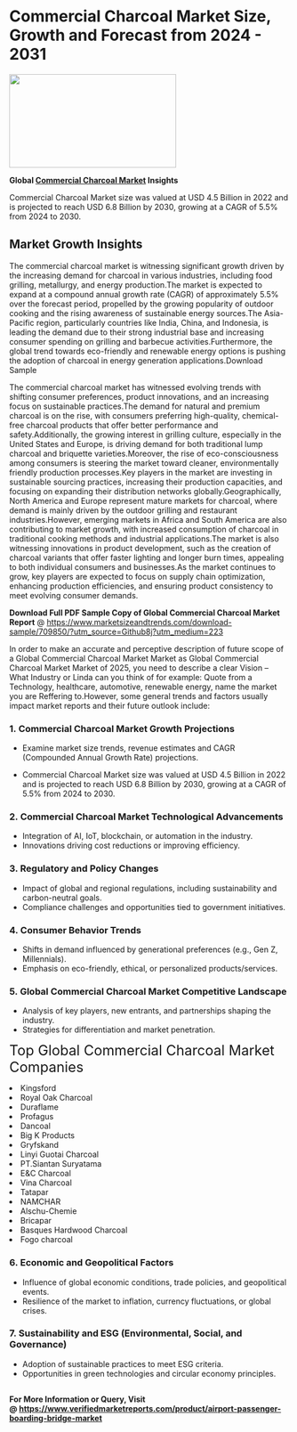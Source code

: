 <H1>Commercial Charcoal Market Size, Growth and Forecast from 2024 - 2031</H1><img class="aligncenter size-medium wp-image-584254" src="https://thirdeyenews.in/wp-content/uploads/2024/09/Global-Market-Research-300x168.jpeg" alt="" width="300" height="168" /><p><strong>Global&nbsp;<a href="https://www.marketsizeandtrends.com/download-sample/709850/?utm_source=Github8j?utm_medium=223">Commercial Charcoal Market</a> Insights</strong></p><p>Commercial Charcoal Market size was valued at USD 4.5 Billion in 2022 and is projected to reach USD 6.8 Billion by 2030, growing at a CAGR of 5.5% from 2024 to 2030.</p><p><h2>Market Growth Insights</h2> <p>The commercial charcoal market is witnessing significant growth driven by the increasing demand for charcoal in various industries, including food grilling, metallurgy, and energy production.The market is expected to expand at a compound annual growth rate (CAGR) of approximately 5.5% over the forecast period, propelled by the growing popularity of outdoor cooking and the rising awareness of sustainable energy sources.The Asia-Pacific region, particularly countries like India, China, and Indonesia, is leading the demand due to their strong industrial base and increasing consumer spending on grilling and barbecue activities.Furthermore, the global trend towards eco-friendly and renewable energy options is pushing the adoption of charcoal in energy generation applications.Download Sample </p> <p>The commercial charcoal market has witnessed evolving trends with shifting consumer preferences, product innovations, and an increasing focus on sustainable practices.The demand for natural and premium charcoal is on the rise, with consumers preferring high-quality, chemical-free charcoal products that offer better performance and safety.Additionally, the growing interest in grilling culture, especially in the United States and Europe, is driving demand for both traditional lump charcoal and briquette varieties.Moreover, the rise of eco-consciousness among consumers is steering the market toward cleaner, environmentally friendly production processes.Key players in the market are investing in sustainable sourcing practices, increasing their production capacities, and focusing on expanding their distribution networks globally.Geographically, North America and Europe represent mature markets for charcoal, where demand is mainly driven by the outdoor grilling and restaurant industries.However, emerging markets in Africa and South America are also contributing to market growth, with increased consumption of charcoal in traditional cooking methods and industrial applications.The market is also witnessing innovations in product development, such as the creation of charcoal variants that offer faster lighting and longer burn times, appealing to both individual consumers and businesses.As the market continues to grow, key players are expected to focus on supply chain optimization, enhancing production efficiencies, and ensuring product consistency to meet evolving consumer demands.</p><p><span class=""><strong>Download Full PDF Sample Copy of Global Commercial Charcoal Market Report</strong> @ <a href="https://www.marketsizeandtrends.com/download-sample/709850/?utm_source=Github8j?utm_medium=223" target="_blank">https://www.marketsizeandtrends.com/download-sample/709850/?utm_source=Github8j?utm_medium=223</a></span></p><p>In order to make an accurate and perceptive description of future scope of a Global&nbsp;Commercial Charcoal Market Market as Global&nbsp;Commercial Charcoal Market Market of 2025, you need to describe a clear Vision &ndash; What Industry or Linda can you think of for example: Quote from a Technology, healthcare, automotive, renewable energy, name the market you are Reffering to.However, some general trends and factors usually impact market reports and their future outlook include:</p><h3>1.&nbsp;<strong>Commercial Charcoal Market Growth Projections</strong></h3><ul><li>Examine market size trends, revenue estimates and CAGR (Compounded Annual Growth Rate) projections.</li><li><p>Commercial Charcoal Market size was valued at USD 4.5 Billion in 2022 and is projected to reach USD 6.8 Billion by 2030, growing at a CAGR of 5.5% from 2024 to 2030.</p></li></ul><h3>2.&nbsp;<strong>Commercial Charcoal Market Technological Advancements</strong></h3><ul><li>Integration of AI, IoT, blockchain, or automation in the industry.</li><li>Innovations driving cost reductions or improving efficiency.</li></ul><h3>3.&nbsp;<strong>Regulatory and Policy Changes</strong></h3><ul><li>Impact of global and regional regulations, including sustainability and carbon-neutral goals.</li><li>Compliance challenges and opportunities tied to government initiatives.</li></ul><h3>4.&nbsp;<strong>Consumer Behavior Trends</strong></h3><ul><li>Shifts in demand influenced by generational preferences (e.g., Gen Z, Millennials).</li><li>Emphasis on eco-friendly, ethical, or personalized products/services.</li></ul><h3>5.&nbsp;<strong>Global Commercial Charcoal Market Competitive Landscape</strong></h3><ul><li>Analysis of key players, new entrants, and partnerships shaping the industry.</li><li>Strategies for differentiation and market penetration.</li></ul><p data-pm-slice="1 1 []"><span style="color: inherit; font-family: inherit; font-size: 25px;">Top Global Commercial Charcoal Market Companies</span></p><div class="" data-test-id=""><p><li>Kingsford</li><li> Royal Oak Charcoal</li><li> Duraflame</li><li> Profagus</li><li> Dancoal</li><li> Big K Products</li><li> Gryfskand</li><li> Linyi Guotai Charcoal</li><li> PT.Siantan Suryatama</li><li> E&C Charcoal</li><li> Vina Charcoal</li><li> Tatapar</li><li> NAMCHAR</li><li> Alschu-Chemie</li><li> Bricapar</li><li> Basques Hardwood Charcoal</li><li> Fogo charcoal</li></p></div><h3>6.&nbsp;<strong>Economic and Geopolitical Factors</strong></h3><ul><li>Influence of global economic conditions, trade policies, and geopolitical events.</li><li>Resilience of the market to inflation, currency fluctuations, or global crises.</li></ul><h3>7.&nbsp;<strong>Sustainability and ESG (Environmental, Social, and Governance)</strong></h3><ul><li>Adoption of sustainable practices to meet ESG criteria.</li><li>Opportunities in green technologies and circular economy principles.</li></ul><h2><strong style="font-size: 14px;">For More Information or Query, Visit @&nbsp;</strong><a style="background-color: #ffffff; font-size: 14px;" href="https://www.marketsizeandtrends.com/report/commercial-charcoal-market/" target="_blank">https://www.verifiedmarketreports.com/product/airport-passenger-boarding-bridge-market</a></h2>